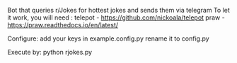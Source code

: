 Bot that queries r/Jokes for hottest jokes and sends them via telegram
To let it work, you will need :
telepot - https://github.com/nickoala/telepot
praw - https://praw.readthedocs.io/en/latest/

Configure:
add your keys in example.config.py
rename it to config.py

Execute by:
python rjokes.py
